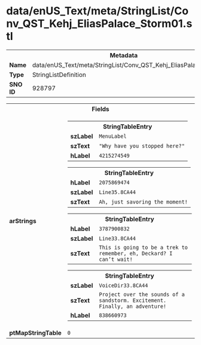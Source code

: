 <h1>data/enUS_Text/meta/StringList/Conv_QST_Kehj_EliasPalace_Storm01.stl</h1><table><tr><th colspan="100%">Metadata</th></tr><tr><td><b>Name</b></td><td>data/enUS_Text/meta/StringList/Conv_QST_Kehj_EliasPalace_Storm01.stl</td></tr><tr><td><b>Type</b></td><td>StringListDefinition</td></tr><tr><td><b>SNO ID</b></td><td>928797</td></tr></table>

<table><tr><th colspan="100%">Fields</th></tr><tr><td><b>arStrings</b></td><td><table><tr><th colspan="100%">StringTableEntry</th></tr><tr><td><b>szLabel</b></td><td><code>MenuLabel</code></td></tr><tr><td><b>szText</b></td><td><code>"Why have you stopped here?"</code></td></tr><tr><td><b>hLabel</b></td><td><code>4215274549</code></td></tr></table>


<table><tr><th colspan="100%">StringTableEntry</th></tr><tr><td><b>hLabel</b></td><td><code>2075869474</code></td></tr><tr><td><b>szLabel</b></td><td><code>Line35.8CA44</code></td></tr><tr><td><b>szText</b></td><td><code>Ah, just savoring the moment!</code></td></tr></table>


<table><tr><th colspan="100%">StringTableEntry</th></tr><tr><td><b>hLabel</b></td><td><code>3787900832</code></td></tr><tr><td><b>szLabel</b></td><td><code>Line33.8CA44</code></td></tr><tr><td><b>szText</b></td><td><code>This is going to be a trek to remember, eh, Deckard? I can’t wait!</code></td></tr></table>


<table><tr><th colspan="100%">StringTableEntry</th></tr><tr><td><b>szLabel</b></td><td><code>VoiceDir33.8CA44</code></td></tr><tr><td><b>szText</b></td><td><code>Project over the sounds of a sandstorm. Excitement. Finally, an adventure!</code></td></tr><tr><td><b>hLabel</b></td><td><code>838660973</code></td></tr></table>


</td></tr><tr><td><b>ptMapStringTable</b></td><td><code>0</code></td></tr></table>

